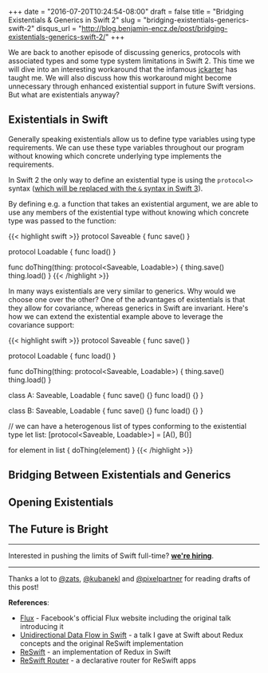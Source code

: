 +++
date = "2016-07-20T10:24:54-08:00"
draft = false
title = "Bridging Existentials & Generics in Swift 2"
slug = "bridging-existentials-generics-swift-2"
disqus_url = "http://blog.benjamin-encz.de/post/bridging-existentials-generics-swift-2/"
+++

We are back to another episode of discussing generics, protocols with associated types and some type system limitations in Swift 2. This time we will dive into an interesting workaround that the infamous [jckarter](https://twitter.com/jckarter) has taught me. We will also discuss how this workaround might become unnecessary through enhanced existential support in future Swift versions. But what are existentials anyway?

<!--more-->

## Existentials in Swift

Generally speaking existentials allow us to define type variables using type requirements. We can use these type variables throughout our program without knowing which concrete underlying type implements the requirements.

In Swift 2 the only way to define an existential type is using the `protocol<>` syntax ([which will be replaced with the `&` syntax in Swift 3](https://github.com/apple/swift-evolution/blob/master/proposals/0095-any-as-existential.md)).

By defining e.g. a function that takes an existential argument, we are able to use any members of the existential type without knowing which concrete type was passed to the function:

{{< highlight swift >}}
protocol Saveable {
    func save()
}

protocol Loadable {
    func load()
}

func doThing(thing: protocol<Saveable, Loadable>) {
    thing.save()
    thing.load()
}
{{< /highlight >}}

In many ways existentials are very similar to generics. Why would we choose one over the other? One of the advantages of existentials is that they allow for covariance, whereas generics in Swift are invariant. Here's how we can extend the existential example above to leverage the covariance support:

{{< highlight swift >}}
protocol Saveable {
    func save()
}

protocol Loadable {
    func load()
}

func doThing(thing: protocol<Saveable, Loadable>) {
    thing.save()
    thing.load()
}

class A: Saveable, Loadable {
    func save() {}
    func load() {}
}

class B: Saveable, Loadable {
    func save() {}
    func load() {}
}

// we can have a heterogenous list of types conforming to the existential type
let list: [protocol<Saveable, Loadable>] = [A(), B()]

for element in list {
    doThing(element)
}
{{< /highlight >}}



## Bridging Between Existentials and Generics

## Opening Existentials

## The Future is Bright

---

Interested in pushing the limits of Swift full-time? **[we're hiring](http://grnh.se/8fcutd)**.

---

Thanks a lot to [@zats](https://twitter.com/zats), [@kubanekl](https://twitter.com/kubanekl) and [@pixelpartner](https://twitter.com/pixelpartner) for reading drafts of this post!

**References**:

- [Flux](https://facebook.github.io/flux/) - Facebook's official Flux website including the original talk introducing it
- [Unidirectional Data Flow in Swift](https://realm.io/news/benji-encz-unidirectional-data-flow-swift/) - a talk I gave at Swift about Redux concepts and the original ReSwift implementation
- [ReSwift](https://github.com/reswift/reswift) - an implementation of Redux in Swift
- [ReSwift Router](https://github.com/ReSwift/ReSwift-Router) - a declarative router for ReSwift apps